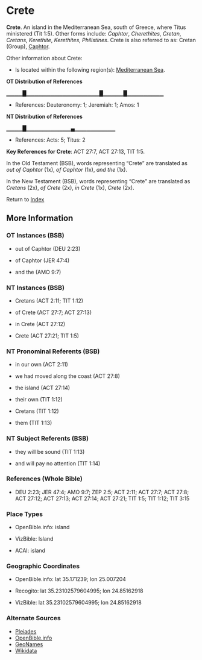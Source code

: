 # Crete
**Crete**. 
An island in the Mediterranean Sea, south of Greece, where Titus ministered (Tit 1:5). 
Other forms include: 
*Caphtor*, *Cherethites*, *Cretan*, *Cretans*, *Kerethite*, *Kerethites*, *Philistines*. 
Crete is also referred to as: 
Cretan (Group), [Caphtor](Caphtor.md). 




Other information about Crete:


* Is located within the following region(s): 
[Mediterranean Sea](GreatSea.md). 


**OT Distribution of References**

▁▁▁▁█▁▁▁▁▁▁▁▁▁▁▁▁▁▁▁▁▁▁█▁▁▁▁▁█▁▁▁▁▁▁▁▁▁
* References: Deuteronomy: 1; Jeremiah: 1; Amos: 1

**NT Distribution of References**

▁▁▁▁█▁▁▁▁▁▁▁▁▁▁▁▄▁▁▁▁▁▁▁▁▁▁
* References: Acts: 5; Titus: 2



**Key References for Crete**: 
ACT 27:7, ACT 27:13, TIT 1:5. 


In the Old Testament (BSB), words representing “Crete” are translated as 
*out of Caphtor* (1x), *of Caphtor* (1x), *and the* (1x). 


In the New Testament (BSB), words representing “Crete” are translated as 
*Cretans* (2x), *of Crete* (2x), *in Crete* (1x), *Crete* (2x). 


Return to [Index](00-Index.md)

## More Information

### OT Instances (BSB)

* out of Caphtor (DEU 2:23)

* of Caphtor (JER 47:4)

* and the (AMO 9:7)



### NT Instances (BSB)

* Cretans (ACT 2:11; TIT 1:12)

* of Crete (ACT 27:7; ACT 27:13)

* in Crete (ACT 27:12)

* Crete (ACT 27:21; TIT 1:5)



### NT Pronominal Referents (BSB)

* in our own (ACT 2:11)

* we had moved along the coast (ACT 27:8)

* the island (ACT 27:14)

* their own (TIT 1:12)

* Cretans (TIT 1:12)

* them (TIT 1:13)



### NT Subject Referents (BSB)

* they will be sound (TIT 1:13)

* and will pay no attention (TIT 1:14)



### References (Whole Bible)

* DEU 2:23; JER 47:4; AMO 9:7; ZEP 2:5; ACT 2:11; ACT 27:7; ACT 27:8; ACT 27:12; ACT 27:13; ACT 27:14; ACT 27:21; TIT 1:5; TIT 1:12; TIT 3:15


### Place Types

* OpenBible.info: island

* VizBible: Island

* ACAI: island



### Geographic Coordinates

* OpenBible.info: lat 35.171239; lon 25.007204

* Recogito: lat 35.23102579604995; lon 24.85162918

* VizBible: lat 35.23102579604995; lon 24.85162918



### Alternate Sources

* [Pleiades](https://pleiades.stoa.org/places/1001897)
* [OpenBible.info](https://www.openbible.info/geo/ancient/a26aa94)
* [GeoNames](http://sws.geonames.org/6697802)
* [Wikidata](http://www.wikidata.org/entity/Q34374)



